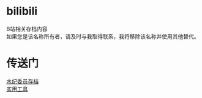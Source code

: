 # bilibili
B站相关存档内容<br>
如果您是该名称所有者，请及时与我取得联系，我将移除该名称并使用其他替代。

# 传送门
[水纪委员存档](https://qg46.github.io/bilibili/waterjudge)<br>
[实用工具](https://qg46.github.io/bilibili/tools)
